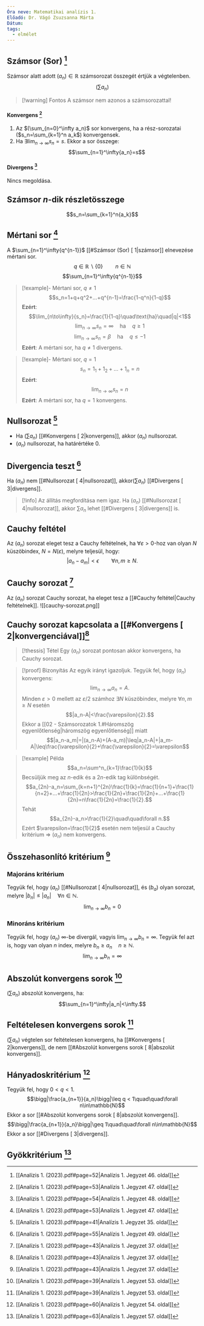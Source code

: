 ```yaml
---
Óra neve: Matematikai analízis 1.
Előadó: Dr. Vágó Zsuzsanna Márta
Dátum: 
tags:
  - elmélet
---
```

## Számsor (Sor) [^1]
Számsor alatt adott $(a_n)\in\mathbb{R}$ számsorozat összegét értjük a végtelenben.
$$\bigg(\sum{a_n}\bigg)$$
> [!warning] Fontos
> A számsor nem azonos a számsorozattal!
#### Konvergens [^2]
1. Az $(\sum_{n=0}^\infty a_n)$ sor konvergens, ha a rész-sorozatai ($s_n=\sum_{k=1}^n a_k$) konvergensek.
2. Ha $\exists\lim_{n\to\infty}{s_n}=s$. Ekkor a sor összege:
$$\sum_{n=1}^\infty{a_n}=s$$
#### Divergens [^3]
Nincs megoldása.
## Számsor $n$-dik részletösszege
$$s_n=\sum_{k=1}^n{a_k}$$
## Mértani sor [^2]
A $\sum_{n=1}^\infty{q^{n-1}}$ [[#Számsor (Sor) [ 1|számsor]] elnevezése mértani sor.
$$q\in\mathbb{R}\backslash\{0\}\quad\quad n\in\mathbb{N}$$
$$\sum_{n=1}^\infty{q^{n-1}}$$
> [!example]- Mértani sor, $q≠1$
> $$s_n=1+q+q^2+…+q^{n-1}=\frac{1-q^n}{1-q}$$
> **Ezért**:
> $$\lim_{n\to\infty}{s_n}=\frac{1}{1-q}\quad\text{ha}\quad|q|<1$$
> $$\lim_{n\to\infty}{s_n}=\infty\quad\text{ha}\quad q\geq1$$
> $$\lim_{n\to\infty}{s_n}=\beta\quad\text{ha}\quad q\leq-1$$
> **Ezért**:
> A mértani sor, ha $q≠1$ divergens.

> [!example]- Mértani sor, $q=1$
> $$s_n=1_1+1_2+…+1_n=n$$
> **Ezért**:
> $$\lim_{n\to\infty}{s_n}=n$$
> **Ezért**:
> A mértani sor, ha $q=1$ konvergens.
## Nullsorozat [^4]
- Ha $(\sum a_n)$ [[#Konvergens [ 2|konvergens]], akkor $(a_n)$ nullsorozat.
- $(a_n)$ nullsorozat, ha határértéke $0$.
## Divergencia teszt [^5]
Ha $(a_n)$ nem [[#Nullsorozat [ 4|nullsorozat]], akkor$(\sum a_n)$ [[#Divergens [ 3|divergens]].

> [!info]
> Az állítás megfordítása nem igaz.
> Ha $(a_n)$ [[#Nullsorozat [ 4|nullsorozat]], akkor $\sum a_n$ lehet [[#Divergens [ 3|divergens]] is.
## Cauchy feltétel
Az $(a_n)$ sorozat eleget tesz a Cauchy feltételnek, ha $\forall\varepsilon>0$-hoz van olyan $N$ küszöbindex, $N=N(\varepsilon)$, melyre teljesül, hogy:
$$|a_n-a_m|<\epsilon\quad\quad\forall n,m\geq N.$$
## Cauchy sorozat [^6]
Az $(a_n)$ sorozat Cauchy sorozat, ha eleget tesz a [[#Cauchy feltétel|Cauchy feltételnek]].
![[cauchy-sorozat.png]]
## Cauchy sorozat kapcsolata a [[#Konvergens [ 2|konvergenciával]][^6]
> [!thessis] Tétel
> Egy $(a_n)$ sorozat pontosan akkor konvergens, ha Cauchy sorozat.

> [!proof] Bizonyítás
> Az egyik irányt igazoljuk. Tegyük fel, hogy $(a_n)$ konvergens:
> $$\lim_{n\to\infty}a_n=A.$$
> Minden $\varepsilon>0$ mellett az $\varepsilon/2$ számhoz $\exists N$ küszöbindex, melyre $\forall n,m\geq N$ esetén
> $$|a_n-A|<\frac{\varepsilon}{2}.$$
> Ekkor a [[02 - Számsorozatok 1.#Háromszög egyenlőtlenség|háromszög egyenlőtlenség]] miatt
> $$|a_n-a_m|=|(a_n-A)+(A-a_m)|\leq|a_n-A|+|a_m-A|\leq\frac{\varepsilon}{2}+\frac{\varepsilon}{2}=\varepsilon$$

> [!example] Példa
> $$a_n=\sum^n_{k=1}\frac{1}{k}$$
> Becsüljük meg az $n$-edik és a $2n$-edik tag különbségét.
> $$a_{2n}-a_n=\sum_{k=n+1}^{2n}\frac{1}{k}=\frac{1}{n+1}+\frac{1}{n+2}+…+\frac{1}{2n}>\frac{1}{2n}+\frac{1}{2n}+…+\frac{1}{2n}=n\frac{1}{2n}=\frac{1}{2}.$$
> Tehát
> $$a_{2n}-a_n>\frac{1}{2}\quad\quad\forall n.$$
> Ezért $\varepsilon=\frac{1}{2}$ esetén nem teljesül a Cauchy kritérium $\Rightarrow$ $(a_n)$ nem konvergens.
## Összehasonlító kritérium [^7]
### Majoráns kritérium
Tegyük fel, hogy $(a_n)$ [[#Nullsorozat [ 4|nullsorozat]], és $(b_a)$ olyan sorozat, melyre $|b_n|\leq|a_n|\quad\forall n\in\mathbb{N}$.
$$\lim_{n\to\infty}{b_n}=0$$
### Minoráns kritérium
Tegyük fel, hogy $(a_n)$ $\infty$-be divergál, vagyis $\lim_{n\to\infty}{b_n}=\infty$. Tegyük fel azt is, hogy van olyan $n$ index, melyre $b_n\geq a_n\quad n\geq\mathbb{N}$.
$$\lim_{n\to\infty}{b_n}=\infty$$
## Abszolút konvergens sorok [^8]
$\big(\sum{a_n}\big)$ abszolút konvergens, ha:
$$\sum_{n=1}^\infty|a_n|<\infty.$$
## Feltételesen konvergens sorok [^8]
$\big(\sum{a_n}\big)$ végtelen sor feltételesen konvergens, ha [[#Konvergens [ 2|konvergens]], de nem [[#Abszolút konvergens sorok [ 8|abszolút konvergens]].
## Hányadoskritérium [^9]
Tegyük fel, hogy $0<q<1$.
$$\bigg|\frac{a_{n+1}}{a_n}\bigg|\leq q < 1\quad\quad\forall n\in\mathbb{N}$$
Ekkor a sor [[#Abszolút konvergens sorok [ 8|abszolút konvergens]].
$$\bigg|\frac{a_{n+1}}{a_n}\bigg|\geq 1\quad\quad\forall n\in\mathbb{N}$$
Ekkor a sor [[#Divergens [ 3|divergens]].
## Gyökkritérium [^10]

[^1]: [[Analízis 1. (2023).pdf#page=52|Analízis 1. Jegyzet 46. oldal]]
[^2]: [[Analízis 1. (2023).pdf#page=53|Analízis 1. Jegyzet 47. oldal]]
[^3]: [[Analízis 1. (2023).pdf#page=54|Analízis 1. Jegyzet 48. oldal]]
[^4]: [[Analízis 1. (2023).pdf#page=41|Analízis 1. Jegyzet 35. oldal]]
[^5]: [[Analízis 1. (2023).pdf#page=55|Analízis 1. Jegyzet 49. oldal]]
[^6]: [[Analízis 1. (2023).pdf#page=43|Analízis 1. Jegyzet 37. oldal]]
[^7]: [[Analízis 1. (2023).pdf#page=43|Analízis 1. Jegyzet 37. oldal]]
[^8]: [[Analízis 1. (2023).pdf#page=39|Analízis 1. Jegyzet 53. oldal]]
[^9]: [[Analízis 1. (2023).pdf#page=60|Analízis 1. Jegyzet 54. oldal]]
[^10]: [[Analízis 1. (2023).pdf#page=63|Analízis 1. Jegyzet 57. oldal]]